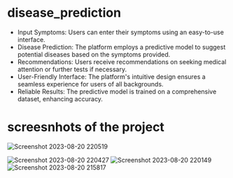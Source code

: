 # disease_prediction


- Input Symptoms: Users can enter their symptoms using an easy-to-use interface.
- Disease Prediction: The platform employs a predictive model to suggest potential diseases based on the symptoms provided.
- Recommendations: Users receive recommendations on seeking medical attention or further tests if necessary.
- User-Friendly Interface: The platform's intuitive design ensures a seamless experience for users of all backgrounds.
- Reliable Results: The predictive model is trained on a comprehensive dataset, enhancing accuracy.


 # screesnhots of the project 
 ![Screenshot 2023-08-20 220519](https://github.com/shivampandey811/disease_prediction/assets/94222502/ee9770af-c5a5-4720-9167-f792a3ea686c)

 
![Screenshot 2023-08-20 220427](https://github.com/shivampandey811/disease_prediction/assets/94222502/a02d56cd-5061-40cc-b5a7-492bfcab5f51)
![Screenshot 2023-08-20 220149](https://github.com/shivampandey811/disease_prediction/assets/94222502/ca97484f-d69f-4366-97de-c071ae2ac601)
![Screenshot 2023-08-20 215817](https://github.com/shivampandey811/disease_prediction/assets/94222502/f11e3c54-a7ee-421d-89c0-e882f209cb13)
